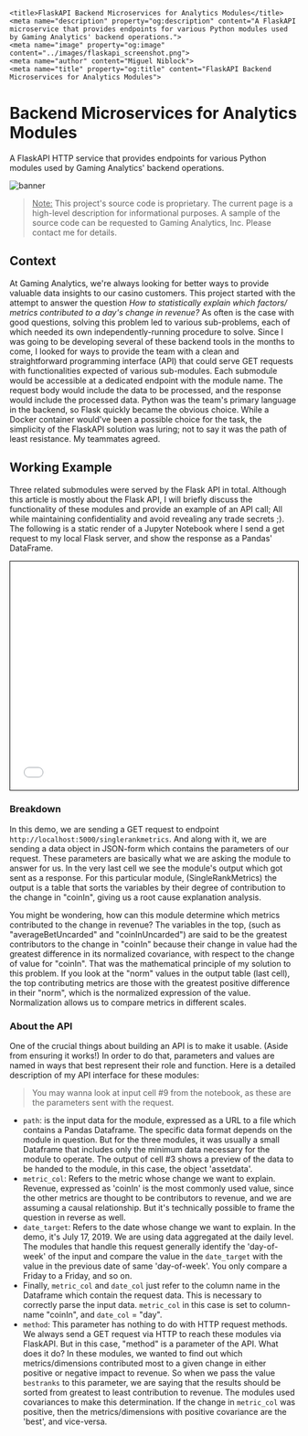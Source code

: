     <title>FlaskAPI Backend Microservices for Analytics Modules</title>
    <meta name="description" property="og:description" content="A FlaskAPI microservice that provides endpoints for various Python modules used by Gaming Analytics' backend operations.">
    <meta name="image" property="og:image" content="../images/flaskapi_screenshot.png">
    <meta name="author" content="Miguel Niblock">
    <meta name="title" property="og:title" content="FlaskAPI Backend Microservices for Analytics Modules">

# Backend Microservices for Analytics Modules

A FlaskAPI HTTP service that provides endpoints for various Python modules used by Gaming Analytics' backend operations.

<span class="image main"><img src="https://s3.amazonaws.com/com.twilio.prod.twilio-docs/original_images/flask-oauth.png" alt="banner" /></span>

> <u>Note:</u> This project's source code is proprietary. The current page is a high-level description for informational purposes. A sample of the source code can be requested to Gaming Analytics, Inc. Please contact me for details.

## Context

At Gaming Analytics, we're always looking for better ways to provide valuable data insights to our casino customers. This project started with the attempt to answer the question <i>How to statistically explain which factors/ metrics contributed to a day's change in revenue? </i> As often is the case with good questions, solving this problem led to various sub-problems, each of which needed its own independently-running procedure to solve. Since I was going to be developing several of these backend tools in the months to come, I looked for ways to provide the team with a clean and straightforward programming interface (API) that could serve GET requests with functionalities expected of various sub-modules. Each submodule would be accessible at a dedicated endpoint with the module name. The request body would include the data to be processed, and the response would include the processed data. Python was the team's primary language in the backend, so Flask quickly became the obvious choice. While a Docker container would've been a possible choice for the task, the simplicity of the FlaskAPI solution was luring; not to say it was the path of least resistance. My teammates agreed.
## Working Example

Three related submodules were served by the Flask API in total. Although this article is mostly about the Flask API, I will briefly discuss the functionality of these modules and provide an example of an API call; All while maintaining confidentiality and avoid revealing any trade secrets ;). The following is a static render of a Jupyter Notebook where I send a get request to my local Flask server, and show the response as a Pandas' DataFrame.

<iframe class="jupyter" src="Request_SingleRankMetrics-styled.html" width="100%" height="400" style="border:1px solid black;">
            </iframe>


### Breakdown

In this demo, we are sending a GET request to endpoint `http://localhost:5000/singlerankmetrics`. And along with it, we are sending a data object in JSON-form which contains the parameters of our request. These parameters are basically what we are asking the module to answer for us. In the very last cell we see the module's output which got sent as a response. For this particular module, (SingleRankMetrics) the output is a table that sorts the variables by their degree of contribution to the change in "coinIn", giving us a root cause explanation analysis. 

You might be wondering, how can this module determine which metrics contributed to the change in revenue? The variables in the top, (such as "averageBetUncarded" and "coinInUncarded") are said to be the greatest contributors to the change in "coinIn" because their change in value had the greatest difference in its normalized covariance, with respect to the change of value for "coinIn". That was the mathematical principle of my solution to this problem. If you look at the "norm" values in the output table (last cell), the top contributing metrics are those with the greatest positive difference in their "norm", which is the normalized expression of the value. Normalization allows us to compare metrics in different scales.

### About the API

One of the crucial things about building an API is to make it usable. (Aside from ensuring it works!) In order to do that, parameters and values are named in ways that best represent their role and function. Here is a detailed description of my API interface for these modules:

> You may wanna look at input cell #9 from the notebook, as these are the parameters sent with the request.

- `path`: is the input data for the module, expressed as a URL to a file which contains a Pandas Dataframe. The specific data format depends on the module in question. But for the three modules, it was usually a small Dataframe that includes only the minimum data necessary for the module to operate. The output of cell #3 shows a preview of the data to be handed to the module, in this case, the object 'assetdata'.
- `metric_col`: Refers to the metric whose change we want to explain. Revenue, expressed as 'coinIn' is the most commonly used value, since the other metrics are thought to be contributors to revenue, and we are assuming a causal relationship. But it's technically possible to frame the question in reverse as well.
- `date_target`: Refers to the date whose change we want to explain. In the demo, it's July 17, 2019. We are using data aggregated at the daily level. The modules that handle this request generally identify the 'day-of-week' of the input and compare the value in the <code>date_target</code> with the value in the previous date of same 'day-of-week'. You only compare a Friday to a Friday, and so on.
- Finally, `metric_col` and `date_col` just refer to the column name in the Dataframe which contain the request data. This is necessary to correctly parse the input data. `metric_col` in this case is set to column-name "coinIn", and `date_col` = "day".
- `method`: This parameter has nothing to do with HTTP request methods. We always send a GET request via HTTP to reach these modules via FlaskAPI. But in this case, "method" is a parameter of the API. What does it do? In these modules, we wanted to find out which metrics/dimensions contributed most to a given change in either positive or negative impact to revenue. So when we pass the value `bestranks` to this parameter, we are saying that the results should be sorted from greatest to least contribution to revenue. The modules used covariances to make this determination. If the change in `metric_col` was positive, then the metrics/dimensions with positive covariance are the 'best', and vice-versa.